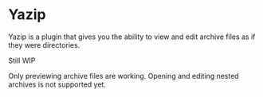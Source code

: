 # Yazip

Yazip is a plugin that gives you the ability to view and edit archive files as
if they were directories.

Still WIP

Only previewing archive files are working. Opening and editing nested archives
is not supported yet.
